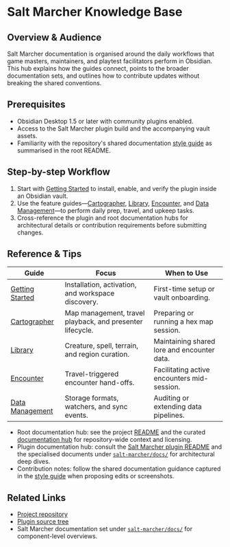 # Salt Marcher Knowledge Base

## Overview & Audience
Salt Marcher documentation is organised around the daily workflows that game masters, maintainers, and playtest facilitators perform in Obsidian. This hub explains how the guides connect, points to the broader documentation sets, and outlines how to contribute updates without breaking the shared conventions.

## Prerequisites
- Obsidian Desktop 1.5 or later with community plugins enabled.
- Access to the Salt Marcher plugin build and the accompanying vault assets.
- Familiarity with the repository's shared documentation [style guide](../style-guide.md) as summarised in the root README.

## Step-by-step Workflow
1. Start with [Getting Started](./Getting-Started.md) to install, enable, and verify the plugin inside an Obsidian vault.
2. Use the feature guides—[Cartographer](./Cartographer.md), [Library](./Library.md), [Encounter](./Encounter.md), and [Data Management](./Data-Management.md)—to perform daily prep, travel, and upkeep tasks.
3. Cross-reference the plugin and root documentation hubs for architectural details or contribution requirements before submitting changes.

## Reference & Tips
| Guide | Focus | When to Use |
| --- | --- | --- |
| [Getting Started](./Getting-Started.md) | Installation, activation, and workspace discovery. | First-time setup or vault onboarding. |
| [Cartographer](./Cartographer.md) | Map management, travel playback, and presenter lifecycle. | Preparing or running a hex map session. |
| [Library](./Library.md) | Creature, spell, terrain, and region curation. | Maintaining shared lore and encounter data. |
| [Encounter](./Encounter.md) | Travel-triggered encounter hand-offs. | Facilitating active encounters mid-session. |
| [Data Management](./Data-Management.md) | Storage formats, watchers, and sync events. | Auditing or extending data pipelines. |

- Root documentation hub: see the project [README](../README.md) and the curated [documentation hub](../DOCUMENTATION.md) for repository-wide context and licensing.
- Plugin documentation hub: consult the [Salt Marcher plugin README](../salt-marcher/README.md) and the specialised documents under [`salt-marcher/docs/`](../salt-marcher/docs/README.md) for architectural deep dives.
- Contribution notes: follow the shared documentation guidance captured in the [style guide](../style-guide.md) when proposing edits or screenshots.

## Related Links
- [Project repository](../README.md)
- [Plugin source tree](../salt-marcher/README.md)
- Salt Marcher documentation set under [`salt-marcher/docs/`](../salt-marcher/docs/README.md) for component-level overviews.
